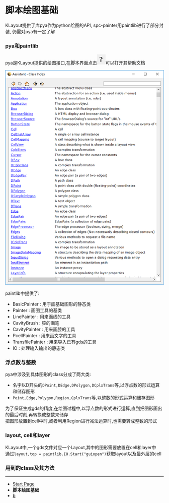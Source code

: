 # 脚本绘图基础

KLayout提供了库pya作为python绘图的API, spc-painter用paintlib进行了部分封装, 仍需对pya有一定了解

### pya和paintlib

pya是KLayout提供的绘图接口,在脚本界面点击![](img_md/2018-04-15-17-15-21.png)可以打开其帮助文档

![](img_md/2018-04-15-17-16-14.png)

paintlib中提供了:
+ BasicPainter : 用于画基础图形的静态类
+ Painter : 画图工具的基类
+ LinePainter : 用来画线的工具
+ CavityBrush : 腔的画笔
+ CavityPainter : 用来画腔的工具
+ PcellPainter : 用来画文字的工具
+ TransfilePainter : 用来导入已有gds的工具
+ IO : 处理输入输出的静态类

### 浮点数与整数

pya中涉及到具体图形的class分成了两大类:
+ 名字以D开头的`DPoint,DEdge,DPolygon,DCplxTrans`等,以浮点数的形式运算和储存图形
+ `Point,Edge,Polygon,Region,CplxTrans`等,以整数的形式运算和储存图形

为了保证生成gds的精度,在绘图过程中,以浮点数的形式进行运算,直到把图形画出的最后时刻,再转换成整数来储存  
把图形放置到cell中时,或者利用Region进行减法运算时,也需要转成整数的形式

### layout, cell和layer

KLayout中,一个gds文件对应一个Layout,其中的图形需要放置在cell和layer中  
通过`layout,top = paintlib.IO.Start("guiopen")`获取layout以及最外层的cell  




### 用到的class及其方法



- - -

- [Start Page](README.md)  
- **脚本绘图基础**  
- [b](b.md)  
